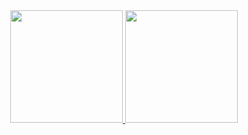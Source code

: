 <div align="center">
  <a href="https://github.com/Legooh">
  <img height="180em" src="https://github-readme-stats.vercel.app/api?username=Legooh&show_icons=true&theme=dark&include_all_commits=true&count_private=true"/>
  <img height="180em" src="https://github-readme-stats.vercel.app/api/top-langs/?username=Legooh&layout=compact&langs_count=7&theme=dark"/>
</div>
